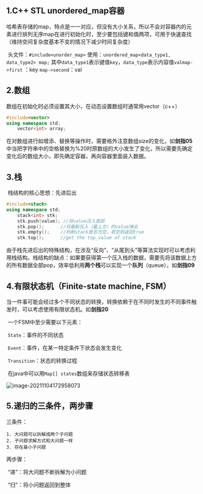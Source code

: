 ## 1.C++ STL unordered_map容器

​	哈希表存储的map，特点是一一对应，但没有大小关系，所以不会对容器内的元素进行排列
​	无序map在进行初始化时，至少要包括键和值两项，可用于快速查找（维持空间复杂度基本不变的情况下减少时间复杂度）

​	头文件：`#include<unorder_map>`
​	使用：`unordered_map<data_type1, data_type2> map;`
​	其中`data_type1`表示键值`key`，`data_type`表示内容值`val`
​	`map->first` ：key       `map->second`：val

## 2.数组

​	数组在初始化时必须设置其大小，在动态设置数组时通常用vector（c++）

```c++
#include<vector>	
using namespace std;
	vector<int> array;	
```

​	在对数组进行如增添、替换等操作时，需要格外注意数组size的变化，如**剑指05**中当把字符串中的空格替换为%20时原数组的大小发生了变化，所以需要先确定变化后的数组大小，即先确定容器，再向容器里面装入数据。

## 3.栈

​	栈结构的核心思想：先进后出

```c++
#include<stack>
using namespace std;
	stack<int> stk;
	stk.push(value); //将value压入底部
	stk.pop();		//将最新压入（最上方）的value弹出
	stk.empty();	//判断stack是否为空，若空则返回true
	stk.top();		//get the top_value of stack
```

​	由于栈先进后出的特殊结构，在涉及“反向”、“从尾到头”等算法实现时可以考虑利用栈结构。
​	栈结构的缺点：如果要获得第一个压入栈的数据，需要先将该数据上方的所有数据全部pop，效率低
​	利用**两个栈**可以实现一个**队列**（queue），如**剑指09**

## 4.有限状态机（Finite-state machine, FSM）

​	当一件事可能会经过多个不同状态的转换，转换依赖于在不同时发生的不同事件触发时，可以考虑使用有限状态机。如**剑指20**

​	一个FSM中至少需要以下元素：

​	`State`：事件的不同状态

​	`Event`：事件，在某一特定条件下状态会发生变化

​	`Transition`：状态的转换过程

​	在java中可以用`Map[] states`数组来存储状态转移表

![image-20211104172958073](C:\Users\真\AppData\Roaming\Typora\typora-user-images\image-20211104172958073.png)

## 5.递归的三条件，两步骤

三条件：

 	1. 大问题可以拆解成两个子问题
 	2. 子问题求解方式和大问题一样
 	3. 存在最小子问题

两步骤：

​	“递”：将大问题不断拆解为小问题

​	“归”：将小问题返回到整体
